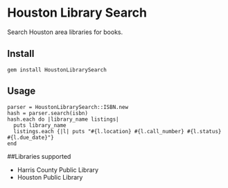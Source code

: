 # Houston Library Search

Search Houston area libraries for books.

## Install

    gem install HoustonLibrarySearch

## Usage

    parser = HoustonLibrarySearch::ISBN.new
    hash = parser.search(isbn)
    hash.each do |library_name listings|
      puts library_name
      listings.each {|l| puts "#{l.location} #{l.call_number} #{l.status} #{l.due_date}"}
    end

##Libraries supported

* Harris County Public Library
* Houston Public Library
